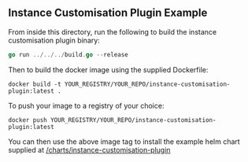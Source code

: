 ## Instance Customisation Plugin Example

From inside this directory, run the following to build the instance customisation plugin binary:

```go
go run ../../../build.go --release
```

Then to build the docker image using the supplied Dockerfile:

```
docker build -t YOUR_REGISTRY/YOUR_REPO/instance-customisation-plugin:latest .
```

To push your image to a registry of your choice:

```
docker push YOUR_REGISTRY/YOUR_REPO/instance-customisation-plugin:latest
```

You can then use the above image tag to install the example helm chart supplied at [/charts/instance-customisation-plugin](/charts/instance-customisation-plugin)
